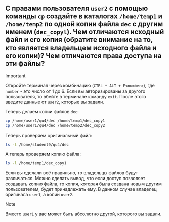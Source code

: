 ## С правами пользователя `user2` с помощью команды `ср` создайте в каталогах `/home/temp1` и `/home/temp2` по одной копии файла `dec` с другим именем (`dec_copyl`). Чем отличаются исходный файл и его копия (обратите внимание на то, кто является владельцем исходного файла и его копии)? Чем отличаются права доступа на эти файлы?

> [!IMPORTANT]
> Откройте терминал через комбинацию (`CTRL + ALT + F<number>`), где `number` - это число от 1 до 6. Если вы авторизированы за другого пользователя, то вбейте в терминале команду `exit`.
> После этого введите данные от `user2`, которые вы задали.
 
Теперь делаем копии файлов `dec`:

```bash
cp /home/user1/qu4/dec /home/temp1/dec_copy1
cp /home/user1/qu4/dec /home/temp2/dec_copy2
```

Теперь проверяем оригинальный файл: 

```bash
ls -l /home/student9/qu4/dec
```

А теперь проверяем копию файла:

```bash
ls -l /home/temp1/dec_copy1
```

Если вы сделали всё правильно, то владельцы файлов будут различаться. Можно сделать вывод, что если доступ позволяет создавать копию файла, то копия, которая была создана новым другим пользователем, будет принадлежать ему. В данном случае владелец оригинала `user1`, а копии `user2`. 

> [!NOTE]
> Вместо `user1` у вас может быть абсолютно другой, которого вы задали. 
